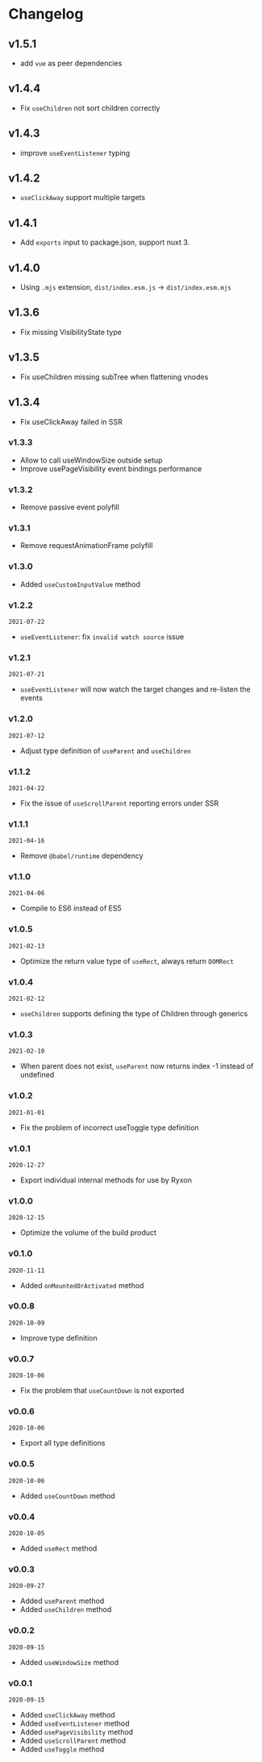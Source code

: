 # Changelog

## v1.5.1

- add `vue` as peer dependencies

## v1.4.4

- Fix `useChildren` not sort children correctly

## v1.4.3

- improve `useEventListener` typing

## v1.4.2

- `useClickAway` support multiple targets

## v1.4.1

- Add `exports` input to package.json, support nuxt 3.

## v1.4.0

- Using `.mjs` extension, `dist/index.esm.js` -> `dist/index.esm.mjs`

## v1.3.6

- Fix missing VisibilityState type

## v1.3.5

- Fix useChildren missing subTree when flattening vnodes

## v1.3.4

- Fix useClickAway failed in SSR

### v1.3.3

- Allow to call useWindowSize outside setup
- Improve usePageVisibility event bindings performance

### v1.3.2

- Remove passive event polyfill

### v1.3.1

- Remove requestAnimationFrame polyfill

### v1.3.0

- Added `useCustomInputValue` method

### v1.2.2

`2021-07-22`

- `useEventListener`: fix `invalid watch source` issue

### v1.2.1

`2021-07-21`

- `useEventListener` will now watch the target changes and re-listen the events

### v1.2.0

`2021-07-12`

- Adjust type definition of `useParent` and `useChildren`

### v1.1.2

`2021-04-22`

- Fix the issue of `useScrollParent` reporting errors under SSR

### v1.1.1

`2021-04-16`

- Remove `@babel/runtime` dependency

### v1.1.0

`2021-04-06`

- Compile to ES6 instead of ES5

### v1.0.5

`2021-02-13`

- Optimize the return value type of `useRect`, always return `DOMRect`

### v1.0.4

`2021-02-12`

- `useChildren` supports defining the type of Children through generics

### v1.0.3

`2021-02-10`

- When parent does not exist, `useParent` now returns index -1 instead of undefined

### v1.0.2

`2021-01-01`

- Fix the problem of incorrect useToggle type definition

### v1.0.1

`2020-12-27`

- Export individual internal methods for use by Ryxon

### v1.0.0

`2020-12-15`

- Optimize the volume of the build product

### v0.1.0

`2020-11-11`

- Added `onMountedOrActivated` method

### v0.0.8

`2020-10-09`

- Improve type definition

### v0.0.7

`2020-10-06`

- Fix the problem that `useCountDown` is not exported

### v0.0.6

`2020-10-06`

- Export all type definitions

### v0.0.5

`2020-10-06`

- Added `useCountDown` method

### v0.0.4

`2020-10-05`

- Added `useRect` method

### v0.0.3

`2020-09-27`

- Added `useParent` method
- Added `useChildren` method

### v0.0.2

`2020-09-15`

- Added `useWindowSize` method

### v0.0.1

`2020-09-15`

- Added `useClickAway` method
- Added `useEventListener` method
- Added `usePageVisibility` method
- Added `useScrollParent` method
- Added `useToggle` method
